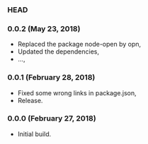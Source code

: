 ### HEAD

### 0.0.2 (May 23, 2018)

  * Replaced the package node-open by opn,
  * Updated the dependencies,
  * ...,


### 0.0.1 (February 28, 2018)

  * Fixed some wrong links in package.json,
  * Release.


### 0.0.0 (February 27, 2018)

  * Initial build.
